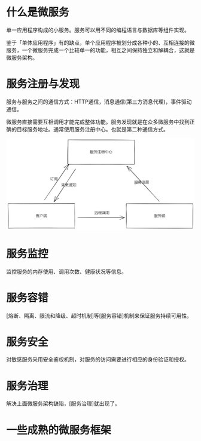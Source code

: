 # 什么是微服务

单一应用程序构成的小服务。服务可以用不同的编程语言与数据库等组件实现。

鉴于「单体应用程序」有的缺点，单个应用程序被划分成各种小的、互相连接的微服务，一个微服务完成一个比较单一的功能，相互之间保持独立和解耦合，这就是微服务架构。

# 服务注册与发现

服务与服务之间的通信方式：HTTP通信，消息通信(第三方消息代理)，事件驱动通信。

微服务直接需要互相调用才能完成整体功能。服务发现就是在众多微服务中找到正确的目标服务地址。通常使用服务注册中心。也就是第二种通信方式。

![](img/服务注册与发现.png)

# 服务监控

监控服务的内存使用、调用次数、健康状况等信息。

# 服务容错

[熔断、隔离、限流和降级、超时机制]等[服务容错]机制来保证服务持续可用性。

# 服务安全

对敏感服务采用安全鉴权机制，对服务的访问需要进行相应的身份验证和授权。

# 服务治理

解决上面微服务架构缺陷，[服务治理]就出现了。

# 一些成熟的微服务框架



